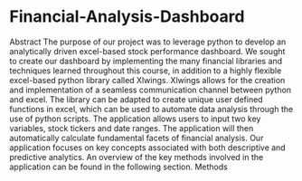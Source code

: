 # Financial-Analysis-Dashboard
Abstract
The purpose of our project was to leverage python to develop an analytically driven excel-based stock performance dashboard. We sought to create our dashboard by implementing the many financial libraries and techniques learned throughout this course, in addition to a highly flexible excel-based python library called Xlwings. Xlwings allows for the creation and implementation of a seamless communication channel between python and excel. The library can be adapted to create unique user defined functions in excel, which can be used to automate data analysis through the use of python scripts. The application allows users to input two key variables, stock tickers and date ranges. The application will then automatically calculate fundamental facets of financial analysis. Our application focuses on key concepts associated with both descriptive and predictive analytics. An overview of the key methods involved in the application can be found in the following section. 
Methods 
